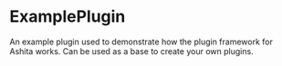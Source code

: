 # ExamplePlugin

An example plugin used to demonstrate how the plugin framework for Ashita works. Can be used as a base to create your own plugins.